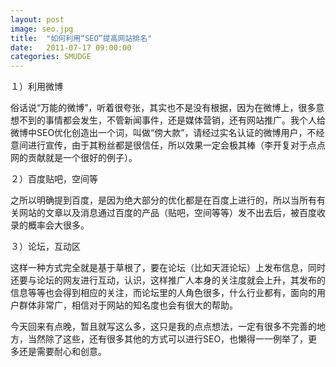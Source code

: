 ```yaml
---
layout: post
image: seo.jpg
title:  "如何利用“SEO”提高网站排名"
date:   2011-07-17 09:00:00
categories: SMUDGE
---
```



１）利用微博

俗话说“万能的微博”，听着很夸张，其实也不是没有根据，因为在微博上，很多意想不到的事情都会发生，不管新闻事件，还是媒体营销，还有网站推广。我个人给微博中SEO优化创造出一个词，叫做“傍大款”，请经过实名认证的微博用户，不经意间进行宣传，由于其粉丝都是很信任，所以效果一定会极其棒（李开复对于点点网的贡献就是一个很好的例子）。



２）百度贴吧，空间等

之所以明确提到百度，是因为绝大部分的优化都是在百度上进行的，所以当所有有关网站的文章以及消息通过百度的产品（贴吧，空间等等）发不出去后，被百度收录的概率会大很多。



３）论坛，互动区

这样一种方式完全就是基于草根了，要在论坛（比如天涯论坛）上发布信息，同时还要与论坛的网友进行互动，认识，这样推广人本身的关注度就会上升，其发布的信息等等也会得到相应的关注，而论坛里的人角色很多，什么行业都有，面向的用户群体非常广，相信对于网站的知名度也会有很大的帮助。



今天回来有点晚，暂且就写这么多，这只是我的点点想法，一定有很多不完善的地方，当然除了这些，还有很多其他的方式可以进行SEO，也懒得一一例举了，更多还是需要耐心和创意。